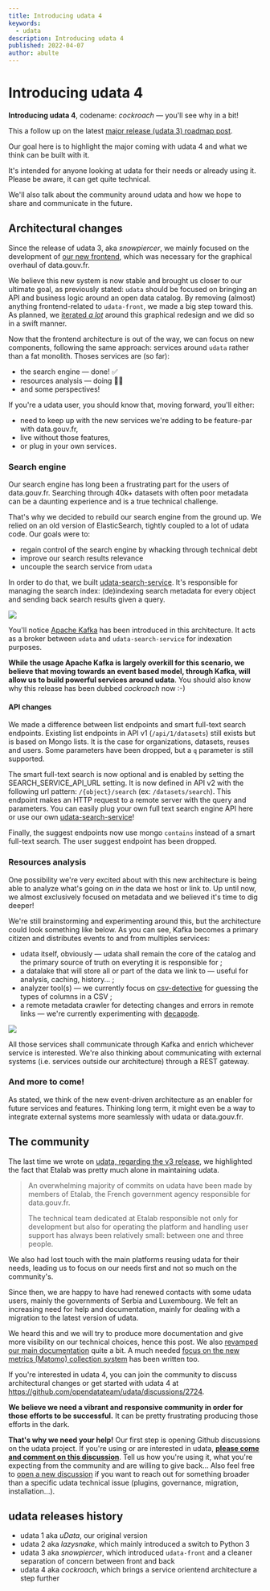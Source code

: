 ```yaml
---
title: Introducing udata 4
keywords:
  - udata
description: Introducing udata 4
published: 2022-04-07
author: abulte
---
```


# Introducing udata 4

**Introducing udata 4**, codename: _cockroach_ — you'll see why in a bit!

This a follow up on the latest [major release (udata 3) roadmap post](https://www.data.gouv.fr/fr/pages/udata/3/the-road-to-udata-3).

Our goal here is to highlight the major coming with udata 4 and what we think can be built with it.

It's intended for anyone looking at udata for their needs or already using it. Please be aware, it can get quite technical.

We'll also talk about the community around udata and how we hope to share and communicate in the future.

## Architectural changes

Since the release of udata 3, aka _snowpiercer_, we mainly focused on the development of [our new frontend](https://github.com/etalab/udata-front), which was necessary for the graphical overhaul of data.gouv.fr.

We believe this new system is now stable and brought us closer to our ultimate goal, as previously stated: `udata` should be focused on bringing an API and business logic around an open data catalog. By removing (almost) anything frontend-related to `udata-front`, we made a big step toward this. As planned, we [iterated _a lot_](https://github.com/etalab/udata-front/blob/master/CHANGELOG.md) around this graphical redesign and we did so in a swift manner.

Now that the frontend architecture is out of the way, we can focus on new components, following the same approach: services around `udata`  rather than a fat monolith. Thoses services are (so far):
- the search engine — done! :white_check_mark:
- resources analysis — doing 👷‍♀️
- and some perspectives!

If you're a udata user, you should know that, moving forward, you'll either:
- need to keep up with the new services we're adding to be feature-par with data.gouv.fr,
- live without those features,
- or plug in your own services.

### Search engine

Our search engine has long been a frustrating part for the users of data.gouv.fr. Searching through 40k+ datasets with often poor metadata can be a daunting experience and is a true technical challenge.

That's why we decided to rebuild our search engine from the ground up. We relied on an old version of ElasticSearch, tightly coupled to a lot of udata code. Our goals were to:
- regain control of the search engine by whacking through technical debt
- improve our search results relevance
- uncouple the search service from `udata`

In order to do that, we built [udata-search-service](https://github.com/opendatateam/udata-search-service). It's responsible for managing the search index: (de)indexing search metadata for every object and sending back search results given a query.

![](https://storage.gra.cloud.ovh.net/v1/AUTH_0f20d409cb2a4c9786c769e2edec0e06/imagespadincubateurnet/uploads/upload_c09f3db2ce8ccca985bd71c4d46d7270.png)

You'll notice [Apache Kafka](https://kafka.apache.org) has been introduced in this architecture. It acts as a broker between `udata` and `udata-search-service` for indexation purposes.

**While the usage Apache Kafka is largely overkill for this scenario, we believe that moving towards an event based model, through Kafka, will allow us to build powerful services around udata**. You should also know why this release has been dubbed _cockroach_ now :-)

#### API changes
We made a difference between list endpoints and smart full-text search endpoints. Existing list endpoints in API v1 (`/api/1/datasets`) still exists but is based on Mongo lists. It is the case for organizations, datasets, reuses and users. Some parameters have been dropped, but a `q` parameter is still supported.

The smart full-text search is now optional and is enabled by setting the SEARCH_SERVICE_API_URL setting. It is now defined in API v2 with the following url pattern: `/{object}/search` (ex: `/datasets/search`). This endpoint makes an HTTP request to a remote server with the query and parameters. You can easily plug your own full text search engine API here or use our own [udata-search-service](https://github.com/opendatateam/udata-search-service)!

Finally, the suggest endpoints now use mongo `contains` instead of a smart full-text search. The user suggest endpoint has been dropped.

### Resources analysis

One possibility we're very excited about with this new architecture is being able to analyze what's going on _in_ the data we host or link to. Up until now, we almost exclusively focused on metadata and we believed it's time  to dig deeper!

We're still brainstorming and experimenting around this, but the architecture could look something like below. As you can see, Kafka becomes a primary citizen and distributes events to and from multiples services:
- udata itself, obviously — udata shall remain the core of the catalog and the primary source of truth on everyting it is responsible for ;
- a datalake that will store all or part of the data we link to — useful for analysis, caching, history... ;
- analyzer tool(s) — we currently focus on [csv-detective](https://github.com/etalab/csv-detective) for guessing the types of columns in a CSV ;
- a remote metadata crawler for detecting changes and errors in remote links — we're currently experimenting with [decapode](https://github.com/etalab/decapode).

![](https://storage.gra.cloud.ovh.net/v1/AUTH_0f20d409cb2a4c9786c769e2edec0e06/imagespadincubateurnet/uploads/upload_db305bc6f310e09dd392a38760515e52.png)

All those services shall communicate through Kafka and enrich whichever service is interested. We're also thinking about communicating with external systems (i.e. services outside our architecture) through a REST gateway.

### And more to come!

As stated, we think of the new event-driven architecture as an enabler for future services and features. Thinking long term, it might even be a way to integrate external systems more seamlessly with udata or data.gouv.fr.

## The community

The last time we wrote on [udata, regarding the v3 release](https://www.data.gouv.fr/fr/pages/udata/3/the-road-to-udata-3), we highlighted the fact that Etalab was pretty much alone in maintaining udata.

> An overwhelming majority of commits on udata have been made by members of Etalab, the French government agency responsible for data.gouv.fr.
>
> The technical team dedicated at Etalab responsible not only for development but also for operating the platform and handling user support has always been relatively small: between one and three people.

We also had lost touch with the main platforms reusing udata for their needs, leading us to focus on our needs first and not so much on the community's.

Since then, we are happy to have had renewed contacts with some udata users, mainly the governments of Serbia and Luxembourg. We felt an increasing need for help and documentation, mainly for dealing with a migration to the latest version of udata.

We heard this and we will try to produce more documentation and give more visibility on our technical choices, hence this post. We also [revamped our main documentation](https://udata.readthedocs.io/en/stable/) quite a bit. A much needed [focus on the new metrics (Matomo) collection system](https://www.data.gouv.fr/fr/pages/udata/3/udata-3-usage-metrics-explained) has been written too.

 If you're interested in udata 4, you can join the community to discuss architectural changes or get started with udata 4 at https://github.com/opendatateam/udata/discussions/2724.

**We believe we need a vibrant and responsive community in order for those efforts to be successful.** It can be pretty frustrating producing those efforts in the dark.

**That's why we need your help!** Our first step is opening Github discussions on the udata project. If you're using or are interested in udata, **[please come and comment on this discussion](https://github.com/opendatateam/udata/discussions/2721)**. Tell us how you're using it, what you're expecting from the community and are willing to give back... Also feel free to [open a new discussion](https://github.com/opendatateam/udata/discussions/new) if you want to reach out for something broader than a specific udata technical issue (plugins, governance, migration, installation...).

## udata releases history

- udata 1 aka _uData_, our original version
- udata 2 aka _lazysnake_, which mainly introduced a switch to Python 3
- udata 3 aka _snowpiercer_, which introduced `udata-front` and a cleaner separation of concern between front and back
- udata 4 aka _cockroach_, which brings a service orientend architecture a step further
